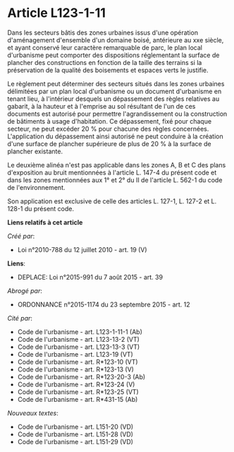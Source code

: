 # Article L123-1-11

Dans les secteurs bâtis des zones urbaines issus d'une opération d'aménagement d'ensemble d'un domaine boisé, antérieure au
xxe siècle, et ayant conservé leur caractère remarquable de parc, le plan local d'urbanisme peut comporter des dispositions
réglementant la surface de plancher des constructions en fonction de la taille des terrains si la préservation de la qualité
des boisements et espaces verts le justifie. 

Le règlement peut déterminer des secteurs situés dans les zones urbaines délimitées par un plan local d'urbanisme ou un
document d'urbanisme en tenant lieu, à l'intérieur desquels un dépassement des règles relatives au gabarit, à la hauteur et à
l'emprise au sol résultant de l'un de ces documents est autorisé pour permettre l'agrandissement ou la construction de
bâtiments à usage d'habitation. Ce dépassement, fixé pour chaque secteur, ne peut excéder 20 % pour chacune des règles
concernées. L'application du dépassement ainsi autorisé ne peut conduire à la création d'une surface de plancher supérieure
de plus de 20 % à la surface de plancher existante. 

Le deuxième alinéa n'est pas applicable dans les zones A, B et C des plans d'exposition au bruit mentionnées à l'article L.
147-4 du présent code et dans les zones mentionnées aux 1° et 2° du II de l'article L. 562-1 du code de l'environnement. 

Son application est exclusive de celle des articles    L. 127-1, L. 127-2  et L. 128-1 du présent code.

**Liens relatifs à cet article**

_Créé par_:

  - Loi n°2010-788 du 12 juillet 2010 - art. 19 (V)

**Liens**:

  - DEPLACE: Loi n°2015-991 du 7 août 2015 - art. 39

_Abrogé par_:

  - ORDONNANCE n°2015-1174 du 23 septembre 2015 - art. 12

_Cité par_:

  - Code de l'urbanisme - art. L123-1-11-1 (Ab)
  - Code de l'urbanisme - art. L123-13-2 (VT)
  - Code de l'urbanisme - art. L123-13-3 (VT)
  - Code de l'urbanisme - art. L123-19 (VT)
  - Code de l'urbanisme - art. R*123-10 (VT)
  - Code de l'urbanisme - art. R*123-13 (V)
  - Code de l'urbanisme - art. R*123-20-3 (Ab)
  - Code de l'urbanisme - art. R*123-24 (V)
  - Code de l'urbanisme - art. R*123-25 (VT)
  - Code de l'urbanisme - art. R*431-15 (Ab)

_Nouveaux textes_:

  - Code de l'urbanisme - art. L151-20 (VD)
  - Code de l'urbanisme - art. L151-28 (VD)
  - Code de l'urbanisme - art. L151-29 (VD)
